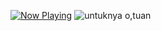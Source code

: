 [![Now Playing](https://img.shields.io/badge/Now_Playing-O,Tuan%20--%20.Feast-000000?style=for-the-badge&logo=spotify&logoColor=white)](https://open.spotify.com/track/2WXXgjU6foIi4FBIPDMf9t?si=lrjXZwz5SGqSMng08prOYQ)
![untuknya o,tuan](https://i.gifer.com/RDqZ.gif)
